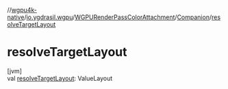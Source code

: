 //[wgpu4k-native](../../../../index.md)/[io.ygdrasil.wgpu](../../index.md)/[WGPURenderPassColorAttachment](../index.md)/[Companion](index.md)/[resolveTargetLayout](resolve-target-layout.md)

# resolveTargetLayout

[jvm]\
val [resolveTargetLayout](resolve-target-layout.md): ValueLayout